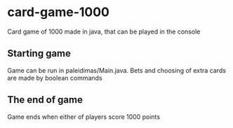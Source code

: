 # card-game-1000
Card game of 1000 made in java, that can be played in the console

## Starting game
Game can be run in paleidimas/Main.java. Bets and choosing of extra cards are made by boolean commands

## The end of game
Game ends when either of players score 1000 points
